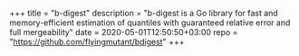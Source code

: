 +++
title = "b-digest"
description = "b-digest is a Go library for fast and memory-efficient estimation of quantiles with guaranteed relative error and full mergeability"
date = 2020-05-01T12:50:50+03:00
repo = "https://github.com/flyingmutant/bdigest"
+++
